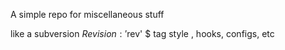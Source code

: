 A simple repo for miscellaneous stuff

like a subversion $Revision: '$rev' $ tag style , hooks, configs, etc
